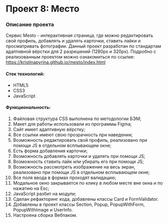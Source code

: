 # Проект 8: Место

### Описание проекта
Сервис Mesto - интерактивная страница, где можно редактировать свой профиль, добавлять и удалять карточки, ставить лайки и просматривать фотографии. Данный проект разработан по стандартам адаптивной вёрстки для 2 разрешений (1280px и 320px).
Подробно с реализованным проектом можно ознакомиться по ссылке: https://kristinapyrina.github.io/mesto/index.html

#### Стек технологий:
* HTML5
* CSS3
* JavaScript

#### Функциональность:
1.	Файловая структура CSS выполнена по методологии БЭМ;
2.	Макет для работы использовали из программы Figma;
3.	Сайт имеет адаптивную вёрстку;
4.	Все ссылки имеют свою прозрачность при наведении;
5.  Возможность редактировать свой профиль, реализовано при помощи JS в отдельном всплывающем окне;
6.  Есть форма добавления карточки;
7.  Возможность добавлять карточки и удалять при помощи JS;
8.  Возможность ставить лайк или убирать его при помощи JS;
9.  Возможность рассмотреть изображение на весь экран, реализовано при помощи JS в отдельном всплывающем окне;
10. Все поля ввода в формах проходят валидацию;
11. Модальное окно закрывается по клику в любом месте вне окна и по нажатию на Esc;
12. JavaScript разбит на модули;
13. Сделан рефакторинг кода, добавлены классы Card и FormValidator.
14. Добавлены в проект классы Section, Popup, PopupWithForm, PopupWithImage и UserInfo.
15. Настроена сборка Вебпаком.
